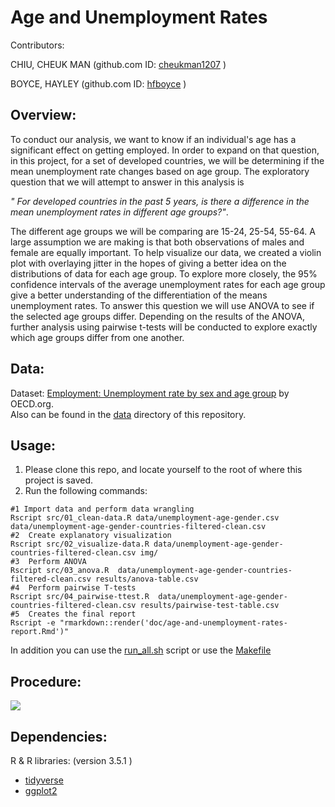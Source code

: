 
# Age and Unemployment Rates

Contributors: 

CHIU, CHEUK MAN (github.com ID: [cheukman1207](https://github.com/cheukman1207) )

BOYCE, HAYLEY (github.com ID: [hfboyce](https://github.com/hfboyce) )

## Overview:

To conduct our analysis, we want to know if an individual's age has a significant effect on getting employed. In order to expand on that question, in this project, for a set of developed countries, we will be determining if the mean unemployment rate changes based on age group. The exploratory question that we will attempt to answer in this analysis is  

*" For developed countries in the past 5 years, is there a difference in the mean unemployment rates in different age groups?"*. 

The different age groups we will be comparing are 15-24, 25-54, 55-64. A large assumption we are making is that both observations of males and female are equally important. To help visualize our data, we created a violin plot with overlaying jitter in the hopes of giving a better idea on the distributions of data for each age group. To explore more closely, the 95% confidence intervals of the average unemployment rates for each age group give a better understanding of the differentiation of the means unemployment rates. 
To answer this question we will use ANOVA to see if the selected age groups differ. Depending on the results of the ANOVA, further analysis using pairwise t-tests will be conducted to explore exactly which age groups differ from one another.

## Data:

Dataset: [Employment: Unemployment rate by sex and age group](https://stats.oecd.org/index.aspx?queryid=54743) by OECD.org.   
Also can be found in the [data](https://github.com/UBC-MDS/DSCI_522-Age-and-Unemployment-Rates/tree/master/data) directory of this repository. 

## Usage:

1.    Please clone this repo, and locate yourself to the root of where this project is saved.
2.    Run the following commands:

```
#1 Import data and perform data wrangling
Rscript src/01_clean-data.R data/unemployment-age-gender.csv data/unemployment-age-gender-countries-filtered-clean.csv 
#2  Create explanatory visualization
Rscript src/02_visualize-data.R data/unemployment-age-gender-countries-filtered-clean.csv img/
#3  Perform ANOVA
Rscript src/03_anova.R  data/unemployment-age-gender-countries-filtered-clean.csv results/anova-table.csv  
#4  Perform pairwise T-tests
Rscript src/04_pairwise-ttest.R  data/unemployment-age-gender-countries-filtered-clean.csv results/pairwise-test-table.csv 
#5  Creates the final report
Rscript -e "rmarkdown::render('doc/age-and-unemployment-rates-report.Rmd')"  
```

In addition you can use the [run_all.sh](https://github.com/hfboyce/DSCI_522-Gender-and-Age-World-Unemployment-Rates-/blob/master/run_all.sh) script or use the [Makefile](https://github.com/UBC-MDS/DSCI_522-Age-and-Unemployment-Rates/blob/master/Makefile)

## Procedure: 



![](https://raw.githubusercontent.com/cheukman1207/DSCI_522-Age-and-Unemployment-Rates/master/img/flow_chart.png)



## Dependencies:

 R & R libraries:  (version 3.5.1 )   
 - [tidyverse](https://github.com/tidyverse)  
 - [ggplot2](https://github.com/tidyverse/ggplot2)  